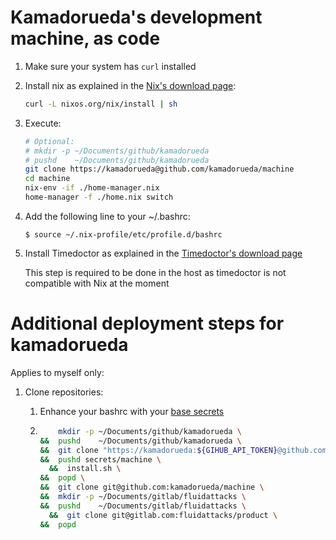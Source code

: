 # Kamadorueda's development machine, as code

1.  Make sure your system has `curl` installed

1.  Install nix as explained in the
    [Nix's download page](https://nixos.org/download):

    ```bash
    curl -L nixos.org/nix/install | sh
    ```

1.  Execute:

    ```bash
    # Optional:
    # mkdir -p ~/Documents/github/kamadorueda
    # pushd    ~/Documents/github/kamadorueda
    git clone https://kamadorueda@github.com/kamadorueda/machine
    cd machine
    nix-env -if ./home-manager.nix
    home-manager -f ./home.nix switch
    ```

1.  Add the following line to your ~/.bashrc:

    `$ source ~/.nix-profile/etc/profile.d/bashrc`

1.  Install Timedoctor as explained in the
    [Timedoctor's download page](https://www.timedoctor.com/es/download.html)

    This step is required to be done in the host as timedoctor
    is not compatible with Nix at the moment

# Additional deployment steps for kamadorueda

Applies to myself only:

1.  Clone repositories:

    1.  Enhance your bashrc with your
        [base secrets](https://github.com/kamadorueda/secrets/blob/master/machine/bashrc)

    2.  ```bash
            mkdir -p ~/Documents/github/kamadorueda \
        &&  pushd    ~/Documents/github/kamadorueda \
        &&  git clone "https://kamadorueda:${GIHUB_API_TOKEN}@github.com/kamadorueda/secrets" \
        &&  pushd secrets/machine \
          &&  install.sh \
        &&  popd \
        &&  git clone git@github.com:kamadorueda/machine \
        &&  mkdir -p ~/Documents/gitlab/fluidattacks \
        &&  pushd    ~/Documents/gitlab/fluidattacks \
          &&  git clone git@gitlab.com:fluidattacks/product \
        &&  popd
        ```

